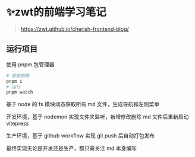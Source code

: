 # ✨zwt的前端学习笔记

> https://zwt.github.io/cherish-frontend-blog/

## 运行项目

使用 pnpm 包管理器

```bash
# 安装依赖
pnpm i
# 运行
pnpm watch
```

基于 node 的 fs 模块动态获取所有 md 文件，生成导航和左侧菜单

开发环境，基于 nodemon 实现文件夹监听，新增修改删除 md 文件后重新启动 vitepress

生产环境，基于 github workflow 实现 git push 后自动打包发布

最终实现无论是开发还是生产，都只需关注 md 本身编写
